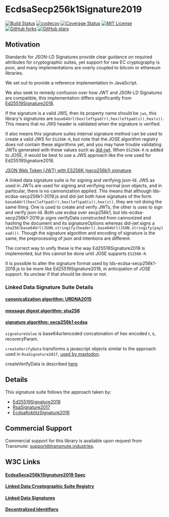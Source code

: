# EcdsaSecp256k1Signature2019

[![Build Status](https://travis-ci.org/decentralized-identity/lds-ecdsa-secp256k1-2019.js.svg?branch=master)](https://travis-ci.org/decentralized-identity/lds-ecdsa-secp256k1-2019.js) [![codecov](https://codecov.io/gh/decentralized-identity/lds-ecdsa-secp256k1-2019.js/branch/master/graph/badge.svg)](https://codecov.io/gh/decentralized-identity/lds-ecdsa-secp256k1-2019.js) [![Coverage Status](https://coveralls.io/repos/github/decentralized-identity/lds-ecdsa-secp256k1-2019.js/badge.svg?branch=master)](https://coveralls.io/github/decentralized-identity/lds-ecdsa-secp256k1-2019.js?branch=master) [![MIT License](https://img.shields.io/badge/license-MIT_License-green.svg?style=flat-square)](https://github.com/decentralized-identity/lds-ecdsa-secp256k1-2019.js/blob/master/LICENSE) [![GitHub forks](https://img.shields.io/github/forks/decentralized-identity/lds-ecdsa-secp256k1-2019.js.svg?style=social&label=Fork&maxAge=2592000?style=flat-square)](https://github.com/decentralized-identity/lds-ecdsa-secp256k1-2019.js#fork-destination-box) [![GitHub stars](https://img.shields.io/github/stars/decentralized-identity/lds-ecdsa-secp256k1-2019.js.svg?style=social&label=Star&maxAge=2592000?style=flat-square)](https://github.com/decentralized-identity/lds-ecdsa-secp256k1-2019.js/stargazers)

## Motivation

Standards for JSON-LD Signatures provide clear guidance on required attributes for cryptographic suites, yet support for raw EC cryptography is poor, and many implementations are overly coupled to bitcoin or ethereum libraries. 

We set out to provide a reference implementation in JavaScript.

We also seek to remedy confusion over how JWT and JSON-LD Signatures are compatible, this implementation differs significantly from [Ed25519Signature2018](https://github.com/digitalbazaar/jsonld-signatures/blob/master/lib/suites/Ed25519Signature2018.js#L32). 

If the signature is a valid JWS, then its property name should be `jws`, this library's signatures are `base64Url(hex(leftpad(r),hex(leftpad(s)),hex(v))`. This means that no JWS header is validated when the signature is verified. 

It also means this signature suites internal signature method can be used to create a valid JWS for `ES256K-R`, but note that the JOSE algorithm registry does not contain these algorithms yet, and you may have trouble validating JWTs generated with these values such as [did-jwt](https://github.com/uport-project/did-jwt). When `ES256K-R` is added to JOSE, it would be best to use a JWS approach like the one used for Ed25519Signature2018. 

[JSON Web Token (JWT) with ES256K (secp256k1) signature](https://connect2id.com/products/nimbus-jose-jwt/examples/jwt-with-es256k-signature)

A linked data signature suite is for signing and verifying json-ld. JWS as used in JWTs are used for signing and verifying normal json objects, and in particular, there is no cannonization applied. This means that although lds-ecdsa-secp256k1-2019.js and did-jwt both have signatues of the form `base64Url(hex(leftpad(r),hex(leftpad(s)),hex(v))`, they are not doing the same thing. One is used to create and verify JWTs, the other is uses to sign and verify json-ld. Both use ecdsa over secp256k1, but lds-ecdsa-secp256k1-2019.js signs verifyData constructed from cannonized and hashing the document and its signatureOptions whereas did-jwt signs a `sha256(base64Url(JSON.stringify(header)).base64Url(JSON.stringify(payload)))`. Though the signature algorithm and encoding of signature is the same, the preprocessing of json and intentions are different.

The correct way to unify these is the way Ed25519Signature2018 is implemented, but this cannot be done until JOSE supports `ES256K-R`.

It is possible to alter the signature format used by lds-ecdsa-secp256k1-2019.js to be more like Ed25519Signature2018, in anticipation of JOSE support. Its unclear if that should be done or not.

### Linked Data Signature Suite Details

#### [canonicalization algorithm: URDNA2015](https://github.com/digitalbazaar/jsonld.js/#canonize-normalize)

#### [message digest algorithm: sha256](https://nodejs.org/api/crypto.html#crypto_crypto_createhash_algorithm_options)

#### [signature algorithm: secp256k1 ecdsa](https://github.com/indutny/elliptic#ecdsa)

`signatureValue` is base64urlencoded concatonation of hex encoded r, s, recoveryParam.

`createVerifyData` transforms a javascript objects similar to the approach used in `RsaSignature2017`, [used by mastodon](https://github.com/tootsuite/mastodon/blob/cabdbb7f9c1df8007749d07a2e186bb3ad35f62b/app/lib/activitypub/linked_data_signature.rb#L19). 

createVerifyData is described [here](https://w3c-dvcg.github.io/ld-signatures/#create-verify-hash-algorithm)

## Details

This signature suite follows the approach taken by:
- [Ed25519Signature2018](https://github.com/transmute-industries/Ed25519Signature2018)
- [RsaSignature2017](https://github.com/transmute-industries/RsaSignature2017)
- [EcdsaKoblitzSignature2016](https://github.com/transmute-industries/EcdsaKoblitzSignature2016)


Commercial Support
------------------

Commercial support for this library is available upon request from
Transmute: support@transmute.industries.

## W3C Links

#### [EcdsaSecp256k1Signature2019 Spec](https://github.com/w3c-dvcg/lds-ecdsa-secp256k1-2019)

#### [Linked Data Cryptographic Suite Registry](https://w3c-ccg.github.io/ld-cryptosuite-registry)

#### [Linked Data Signatures](https://w3c-dvcg.github.io/ld-signatures)

#### [Decentralized Identifiers](https://w3c-ccg.github.io/did-spec/)

